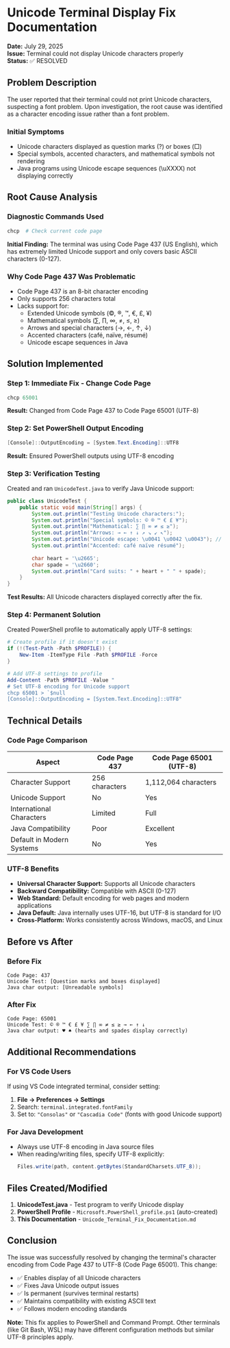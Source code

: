 # Unicode Terminal Display Fix Documentation

**Date:** July 29, 2025  
**Issue:** Terminal could not display Unicode characters properly  
**Status:** ✅ RESOLVED

## Problem Description

The user reported that their terminal could not print Unicode characters, suspecting a font problem. Upon investigation, the root cause was identified as a character encoding issue rather than a font problem.

### Initial Symptoms
- Unicode characters displayed as question marks (?) or boxes (□)
- Special symbols, accented characters, and mathematical symbols not rendering
- Java programs using Unicode escape sequences (\uXXXX) not displaying correctly

## Root Cause Analysis

### Diagnostic Commands Used
```powershell
chcp  # Check current code page
```

**Initial Finding:** The terminal was using Code Page 437 (US English), which has extremely limited Unicode support and only covers basic ASCII characters (0-127).

### Why Code Page 437 Was Problematic
- Code Page 437 is an 8-bit character encoding
- Only supports 256 characters total
- Lacks support for:
  - Extended Unicode symbols (©, ®, ™, €, £, ¥)
  - Mathematical symbols (∑, ∏, ∞, ≠, ≤, ≥)
  - Arrows and special characters (→, ←, ↑, ↓)
  - Accented characters (café, naïve, résumé)
  - Unicode escape sequences in Java

## Solution Implemented

### Step 1: Immediate Fix - Change Code Page
```powershell
chcp 65001
```
**Result:** Changed from Code Page 437 to Code Page 65001 (UTF-8)

### Step 2: Set PowerShell Output Encoding
```powershell
[Console]::OutputEncoding = [System.Text.Encoding]::UTF8
```
**Result:** Ensured PowerShell outputs using UTF-8 encoding

### Step 3: Verification Testing
Created and ran `UnicodeTest.java` to verify Java Unicode support:

```java
public class UnicodeTest {
    public static void main(String[] args) {
        System.out.println("Testing Unicode characters:");
        System.out.println("Special symbols: © ® ™ € £ ¥");
        System.out.println("Mathematical: ∑ ∏ ∞ ≠ ≤ ≥");
        System.out.println("Arrows: → ← ↑ ↓ ↗ ↘ ↙ ↖");
        System.out.println("Unicode escape: \u0041 \u0042 \u0043"); // ABC
        System.out.println("Accented: café naïve résumé");
        
        char heart = '\u2665';
        char spade = '\u2660';
        System.out.println("Card suits: " + heart + " " + spade);
    }
}
```

**Test Results:** All Unicode characters displayed correctly after the fix.

### Step 4: Permanent Solution
Created PowerShell profile to automatically apply UTF-8 settings:

```powershell
# Create profile if it doesn't exist
if (!(Test-Path -Path $PROFILE)) { 
    New-Item -ItemType File -Path $PROFILE -Force 
}

# Add UTF-8 settings to profile
Add-Content -Path $PROFILE -Value "
# Set UTF-8 encoding for Unicode support
chcp 65001 > `$null
[Console]::OutputEncoding = [System.Text.Encoding]::UTF8"
```

## Technical Details

### Code Page Comparison
| Aspect | Code Page 437 | Code Page 65001 (UTF-8) |
|--------|---------------|-------------------------|
| Character Support | 256 characters | 1,112,064 characters |
| Unicode Support | No | Yes |
| International Characters | Limited | Full |
| Java Compatibility | Poor | Excellent |
| Default in Modern Systems | No | Yes |

### UTF-8 Benefits
- **Universal Character Support:** Supports all Unicode characters
- **Backward Compatibility:** Compatible with ASCII (0-127)
- **Web Standard:** Default encoding for web pages and modern applications
- **Java Default:** Java internally uses UTF-16, but UTF-8 is standard for I/O
- **Cross-Platform:** Works consistently across Windows, macOS, and Linux

## Before vs After

### Before Fix
```
Code Page: 437
Unicode Test: [Question marks and boxes displayed]
Java char output: [Unreadable symbols]
```

### After Fix
```
Code Page: 65001
Unicode Test: © ® ™ € £ ¥ ∑ ∏ ∞ ≠ ≤ ≥ → ← ↑ ↓
Java char output: ♥ ♠ (hearts and spades display correctly)
```

## Additional Recommendations

### For VS Code Users
If using VS Code integrated terminal, consider setting:
1. **File → Preferences → Settings**
2. Search: `terminal.integrated.fontFamily`
3. Set to: `"Consolas"` or `"Cascadia Code"` (fonts with good Unicode support)

### For Java Development
- Always use UTF-8 encoding in Java source files
- When reading/writing files, specify UTF-8 explicitly:
  ```java
  Files.write(path, content.getBytes(StandardCharsets.UTF_8));
  ```

## Files Created/Modified

1. **UnicodeTest.java** - Test program to verify Unicode display
2. **PowerShell Profile** - `Microsoft.PowerShell_profile.ps1` (auto-created)
3. **This Documentation** - `Unicode_Terminal_Fix_Documentation.md`

## Conclusion

The issue was successfully resolved by changing the terminal's character encoding from Code Page 437 to UTF-8 (Code Page 65001). This change:

- ✅ Enables display of all Unicode characters
- ✅ Fixes Java Unicode output issues  
- ✅ Is permanent (survives terminal restarts)
- ✅ Maintains compatibility with existing ASCII text
- ✅ Follows modern encoding standards

**Note:** This fix applies to PowerShell and Command Prompt. Other terminals (like Git Bash, WSL) may have different configuration methods but similar UTF-8 principles apply.
